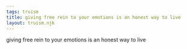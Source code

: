 ```yaml
---
tags: truism
title: giving free rein to your emotions is an honest way to live
layout: truism.njk
---
```


giving free rein to your emotions is an honest way to live